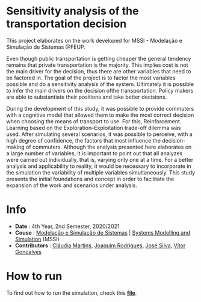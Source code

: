 # Sensitivity analysis of the transportation decision

This project elaborates on the work developed for MSSI - Modelação e Simulação de Sistemas @FEUP. 

Even though public transportation is getting cheaper the general tendency remains that private transportation is the majority. This implies cost is not the main driver for the decision, thus there are other variables that need to be factored in. The goal of the project is to factor the most variables possible and do a sensitivity analysis of the system. Ultimately it is possible to infer the main drivers on the decision ofthe transportation. Policy makers are able to substantiate their positions and take better decisions.

During the development of this study, it was possible to provide commuters with a cognitive model that allowed them to make the most correct decision when choosing the means of transport to use. 
For this, Reinforcement Learning based on the Exploration–Exploitation trade-off dilemma was used. After simulating several scenarios, it was possible to perceive, with a high degree of confidence, the factors that most influence the decision-making of commuters. 
Although the analysis presented here elaborates on a large number of variables, it is important to point out that all analyzes were carried out individually, that is, varying only one at a time. For a better analysis and applicability to reality, it would be necessary to incorporate in the simulation the variability of multiple variables simultaneously. This study presents the initial foundations and concept in order to facilitate the expansion of the work and scenarios under analysis.

# Info
 * **Date** : 4th Year, 2nd Semester, 2020/2021
 * **Couse** : [Modelação e Simulação de Sistemas](https://sigarra.up.pt/feup/pt/ucurr_geral.ficha_uc_view?pv_ocorrencia_id=459509) | [Systems Modelling and Simulation](https://sigarra.up.pt/feup/en/ucurr_geral.ficha_uc_view?pv_ocorrencia_id=459509) (MSSI)
 * **Contributors** : [Cláudia Martins](https://github.com/claudiaicmartins), [Joaquim Rodrigues](https://github.com/jmscrodrigues), [José Silva](https://github.com/krystalgamer), [Vítor Gonçalves](https://github.com/vitorhugo13)

# How to run
To find out how to run the simulation, check this **[file](https://github.com/vitorhugo13/feup-mssi/blob/main/README.txt)**.
